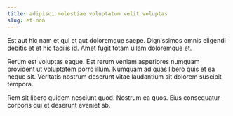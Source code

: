 ```yaml
---
title: adipisci molestiae voluptatum velit voluptas
slug: et non
---
```


Est aut hic nam et qui et aut doloremque saepe. Dignissimos omnis eligendi debitis et et hic facilis id. Amet fugit totam ullam doloremque et.

Rerum est voluptas eaque. Est rerum veniam asperiores numquam provident ut voluptatem porro illum. Numquam ad quas libero quis et ea neque sit. Veritatis nostrum deserunt vitae laudantium sit dolorem suscipit tempora.

Rem sit libero quidem nesciunt quod. Nostrum ea quos. Eius consequatur corporis qui et deserunt eveniet ab.

